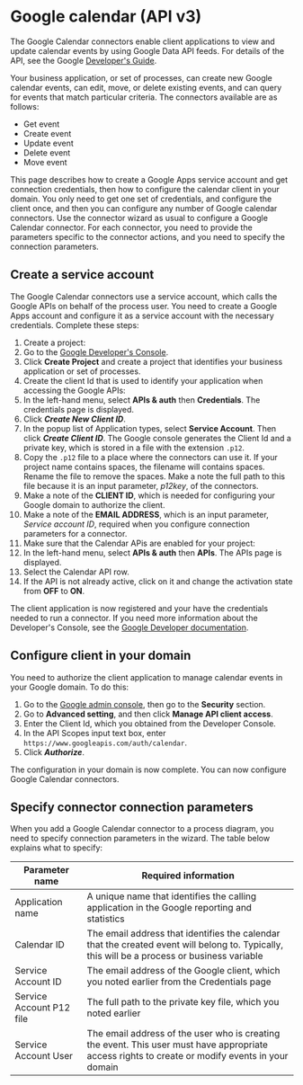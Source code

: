 # Google calendar (API v3)

The Google Calendar connectors enable client applications to view and update calendar events by using Google Data API feeds. For details of the API, see the Google [Developer's Guide](https://developers.google.com/google-apps/calendar/).

Your business application, or set of processes, can create new Google calendar events, can edit, move, or delete existing events, and can query for events that match particular criteria. The connectors available are as follows:

* Get event
* Create event
* Update event
* Delete event
* Move event

This page describes how to create a Google Apps service account and get connection credentials, then how to configure the calendar client in your domain. You only need to get one set of credentials, and configure the client once, and then you can configure any number of Google calendar connectors. Use the connector wizard as usual to configure a Google Calendar connector. For each connector, you need to provide the parameters specific to the connector actions, and you need to specify the connection parameters.

## Create a service account

The Google Calendar connectors use a service account, which calls the Google APIs on behalf of the process user. You need to create a Google Apps account and configure it as a service account with the necessary credentials. Complete these steps:

1. Create a project:
  1. Go to the [Google Developer's Console](https://console.developers.google.com/project).
  2. Click **Create Project** and create a project that identifies your business application or set of processes.
2. Create the client Id that is used to identify your application when accessing the Google APIs:
  1. In the left-hand menu, select **APIs & auth** then **Credentials**. The credentials page is displayed.
  2. Click **_Create New Client ID_**.
  3. In the popup list of Application types, select **Service Account**. Then click **_Create Client ID_**. The Google console generates the Client Id and a private key, which is stored in a file with the extension `.p12`. 
  4. Copy the `.p12` file to a place where the connectors can use it. If your project name contains spaces, the filename will contains spaces. Rename the file to remove the spaces. Make a note the full path to this file because it is an input parameter, _p12key_, of the connectors.
  5. Make a note of the **CLIENT ID**, which is needed for configuring your Google domain to authorize the client.
  6. Make a note of the **EMAIL ADDRESS**, which is an input parameter, _Service account ID_, required when you configure connection parameters for a connector. 
3. Make sure that the Calendar APis are enabled for your project:
  1. In the left-hand menu, select **APIs & auth** then **APIs**. The APIs page is displayed.
  2. Select the Calendar API row.
  3. If the API is not already active, click on it and change the activation state from **OFF** to **ON**.

The client application is now registered and your have the credentials needed to run a connector. If you need more information about the Developer's Console, see the [Google Developer documentation](https://developers.google.com/console/help/new/).

## Configure client in your domain

You need to authorize the client application to manage calendar events in your Google domain. To do this:

1. Go to the [Google admin console](http://admin.google.com), then go to the **Security** section.
2. Go to **Advanced setting**, and then click **Manage API client access**.
3. Enter the Client Id, which you obtained from the Developer Console.
4. In the API Scopes input text box, enter `https://www.googleapis.com/auth/calendar`.
5. Click **_Authorize_**.

The configuration in your domain is now complete. You can now configure Google Calendar connectors.

## Specify connector connection parameters

When you add a Google Calendar connector to a process diagram, you need to specify connection parameters in the wizard. The table below explains what to specify:

| Parameter name  | Required information  |
| --------------- | --------------------- | 
| Application name  | A unique name that identifies the calling application in the Google reporting and statistics  |
| Calendar ID  | The email address that identifies the calendar that the created event will belong to. Typically, this will be a process or business variable  |
| Service Account ID  | The email address of the Google client, which you noted earlier from the Credentials page  |
| Service Account P12 file  | The full path to the private key file, which you noted earlier  |
| Service Account User  | The email address of the user who is creating the event. This user must have appropriate access rights to create or modify events in your domain  |
